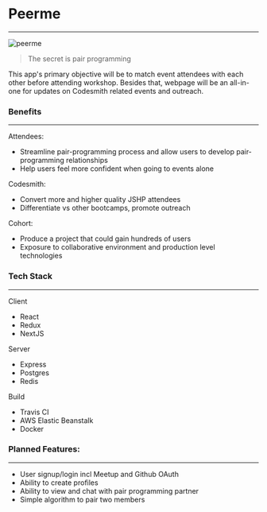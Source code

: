 # Peerme

---

![peerme](https://images.unsplash.com/photo-1531498352491-042fbae4cf57?ixlib=rb-1.2.1&auto=format&fit=crop&w=967&q=80)

> The secret is pair programming

This app's primary objective will be to match event attendees with each other before attending workshop.
Besides that, webpage will be an all-in-one for updates on Codesmith related events and outreach.

### Benefits

---

Attendees:

- Streamline pair-programming process and allow users to develop pair-programming relationships
- Help users feel more confident when going to events alone

Codesmith:

- Convert more and higher quality JSHP attendees
- Differentiate vs other bootcamps, promote outreach

Cohort:

- Produce a project that could gain hundreds of users
- Exposure to collaborative environment and production level technologies

### Tech Stack

---

Client

- React
- Redux
- NextJS

Server

- Express
- Postgres
- Redis

Build

- Travis CI
- AWS Elastic Beanstalk
- Docker

### Planned Features:

---

- User signup/login incl Meetup and Github OAuth
- Ability to create profiles
- Ability to view and chat with pair programming partner
- Simple algorithm to pair two members
